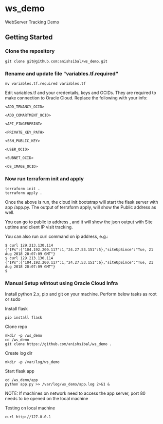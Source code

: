 # ws_demo
WebServer Tracking Demo

## Getting Started

### Clone the repository
```
git clone git@github.com:anishsibal/ws_demo.git
```
### Rename and update file "variables.tf.required"
```
mv variables.tf.required variables.tf
```
Edit variables.tf and your credentails, keys and OCIDs. They are required to make connection to Oracle Cloud. Replace
the following with your info:
```
<ADD_TENANCY_OCID>

<ADD_COMARTMENT_OCID>

<API_FINGERPRINT>

<PRIVATE_KEY_PATH>

<SSH_PUBLIC_KEY>

<USER_OCID>

<SUBNET_OCID>

<OS_IMAGE_OCID>
```
### Now run terraform init and apply
```
terraform init .
terraform apply .
```

Once the above is run, the cloud init bootstrap will start the flask server with app /app.py.
The output of terraform apply, will show the Public address as well. 

You can go to public ip address , and it will show the json output with Site uptime and client IP visit tracking.

You can also run curl command on ip address, e.g.:
```
$ curl 129.213.130.114
{"IPs":{"104.192.200.117":1,"24.27.53.151":5},"siteUpSince":"Tue, 21 Aug 2018 20:07:09 GMT"}
$ curl 129.213.130.114
{"IPs":{"104.192.200.117":1,"24.27.53.151":6},"siteUpSince":"Tue, 21 Aug 2018 20:07:09 GMT"}
$
```

### Manual Setup wihtout using Oracle Cloud Infra

Install python 2.x, pip and git on your machine. Perform below tasks as root or sudo

Install flask 
```
pip install flask
```
Clone repo 
```
mkdir -p /ws_demo
cd /ws_demo
git clone https://github.com/anishsibal/ws_demo .
```
Create log dir 
```
mkdir -p /var/log/ws_demo
```

Start flask app
```
cd /ws_demo/app
python app.py >> /var/log/ws_demo/app.log 2>&1 &
```

NOTE: If machines on network need to access the app server, port 80 needs to be opened on the local machine

Testing on local machine
```
curl http://127.0.0.1
````
```
